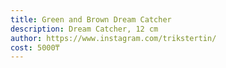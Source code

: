 ```yaml
---
title: Green and Brown Dream Catcher
description: Dream Catcher, 12 cm
author: https://www.instagram.com/trikstertin/
cost: 5000₸
---
```

